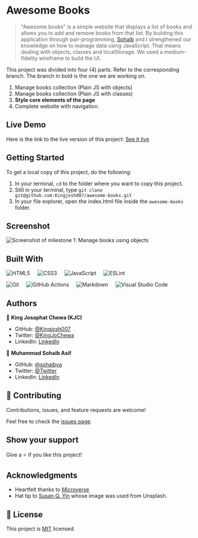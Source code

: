 # Awesome Books

> "Awesome books" is a simple website that displays a list of books and allows you to add and remove books from that list. By building this application through pair-programming, [Sohaib](https://github.com/sohaibya) and I strengthened our knowledge on how to manage data using JavaScript. That means dealing with objects, classes and localStorage. We used a medium-fidelity wireframe to build the UI.

This project was divided into four (4) parts. Refer to the corresponding branch. The branch in bold is the one we are working on. 

1. Manage books collection (Plain JS with objects)
2. Manage books collection (Plain JS with classes)
3. **Style core elements of the page**
4. Complete website with navigation.

## Live Demo

Here is the link to the live version of this project: [See it live](https://kingjosh007.github.io/awesome-books/) 

## Getting Started

To get a local copy of this project, do the following: 

1. In your terminal, `cd` to the folder where you want to copy this project.
2. Still in your terminal, type `git clone git@github.com:Kingjosh007/awesome-books.git` 
3. In your file explorer, open the index.html file inside the `awesome-books` folder.

## Screenshot

![Screenshot of milestone 1: Manage books using objects](./screenshots/screenshot3.gif)

## Built With

![HTML5](https://img.shields.io/badge/html5-%23E34F26.svg?style=for-the-badge&logo=html5&logoColor=white) &nbsp; &nbsp; 	![CSS3](https://img.shields.io/badge/css3-%231572B6.svg?style=for-the-badge&logo=css3&logoColor=white) &nbsp; &nbsp; ![JavaScript](https://img.shields.io/badge/javascript-%23323330.svg?style=for-the-badge&logo=javascript&logoColor=%23F7DF1E) &nbsp; &nbsp; ![ESLint](https://img.shields.io/badge/ESLint-4B3263?style=for-the-badge&logo=eslint&logoColor=white)

![Git](https://img.shields.io/badge/git-%23F05033.svg?style=for-the-badge&logo=git&logoColor=white) &nbsp; &nbsp; ![GitHub Actions](https://img.shields.io/badge/githubactions-%232671E5.svg?style=for-the-badge&logo=githubactions&logoColor=white) &nbsp; &nbsp; ![Markdown](https://img.shields.io/badge/markdown-%23000000.svg?style=for-the-badge&logo=markdown&logoColor=white) &nbsp; &nbsp; ![Visual Studio Code](https://img.shields.io/badge/Visual%20Studio%20Code-0078d7.svg?style=for-the-badge&logo=visual-studio-code&logoColor=white) 


## Authors

👤 **King Josaphat Chewa (KJC)**

- GitHub: [@Kingjosh007](https://github.com/Kingjosh007)
- Twitter: [@KingJoChewa](https://twitter.com/KingJoChewa)
- LinkedIn: [LinkedIn](https://www.linkedin.com/in/king-josaphat-chewa-aa154011b/)

👤 **Muhammad Sohaib Asif**

- GitHub: [@sohaibya](https://github.com/sohaibya)
- Twitter: [@Twitter](https://twitter.com/)
- LinkedIn: [LinkedIn](https://www.linkedin.com/in/)

## 🤝 Contributing

Contributions, issues, and feature requests are welcome!

Feel free to check the [issues page](../../issues/).

## Show your support

Give a ⭐️ if you like this project!

## Acknowledgments

- Heartfelt thanks to [Microverse](https://www.microverse.org/)
- Hat tip to [Susan Q. Yin](https://unsplash.com/@syinq) whose image was used from Unsplash.

## 📝 License

This project is [MIT](./MIT.md) licensed.

